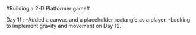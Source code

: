 #Building a 2-D Platformer game#

Day 11 : 
-Added a canvas and a placeholder rectangle as a player.
-Looking to implement gravity and movement on Day 12.

